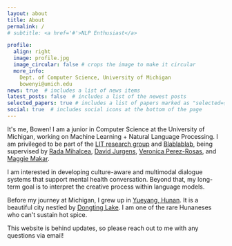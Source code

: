 ```yaml
---
layout: about
title: About
permalink: /
# subtitle: <a href='#'>NLP Enthusiast</a>

profile:
  align: right
  image: profile.jpg
  image_circular: false # crops the image to make it circular
  more_info: 
    Dept. of Computer Science, University of Michigan
    bowenyi@umich.edu
news: true  # includes a list of news items
latest_posts: false  # includes a list of the newest posts
selected_papers: true # includes a list of papers marked as "selected={true}"
social: true  # includes social icons at the bottom of the page
---
```

It's me, Bowen! I am a junior in Computer Science at the University of Michigan, working on Machine Learning + Natural Language Processing. I am privileged to be part of the [LIT research group](https://lit.eecs.umich.edu/) and [Blablablab](https://blablablab.si.umich.edu/), being supervised by [Rada Mihalcea](https://en.wikipedia.org/wiki/Rada_Mihalcea), [David Jurgens](https://jurgens.people.si.umich.edu/), [Veronica Perez-Rosas](https://scholar.google.com/citations?user=yatiIigAAAAJ&hl=en), and [Maggie Makar](https://mymakar.github.io/).

I am interested in developing culture-aware and multimodal dialogue systems that support mental health conversation. Beyond that, my long-term goal is to interpret the creative process within language models.   

Before my journey at Michigan, I grew up in [Yueyang, Hunan](https://en.wikipedia.org/wiki/Yueyang). It is a beautiful city nestled by [Dongting Lake](https://en.wikipedia.org/wiki/Dongting_Lake). I am one of the rare Hunaneses who can't sustain hot spice.     

This website is behind updates, so please reach out to me with any questions via email!    

<!-- Put your address / P.O. box / other info right below your picture. You can also disable any of these elements by editing `profile` property of the YAML header of your `_pages/about.md`. Edit `_bibliography/papers.bib` and Jekyll will render your [publications page](/al-folio/publications/) automatically.

Link to your social media connections, too. This theme is set up to use [Font Awesome icons](http://fortawesome.github.io/Font-Awesome/) and [Academicons](https://jpswalsh.github.io/academicons/), like the ones below. Add your Facebook, Twitter, LinkedIn, Google Scholar, or just disable all of them. -->